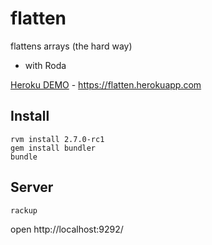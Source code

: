 # flatten
flattens arrays (the hard way)

- with Roda

[Heroku DEMO](https://flatten.herokuapp.com/) - https://flatten.herokuapp.com

## Install

```
rvm install 2.7.0-rc1
gem install bundler
bundle
```

## Server

`rackup`

open http://localhost:9292/
